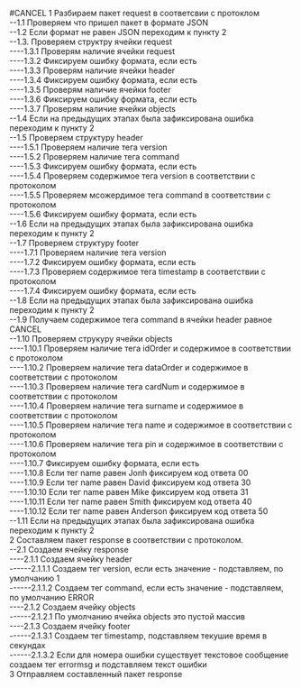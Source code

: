 #CANCEL
1 Разбираем пакет request в соответсвии с протоклом  
--1.1 Проверяем что пришел пакет в формате JSON  
--1.2 Если формат не равен JSON переходим к пункту 2  
--1.3. Проверяем структру  ячейки request   
----1.3.1 Проверям наличие ячейки request    
----1.3.2 Фиксируем ошибку формата, если есть   
----1.3.3 Проверям наличие ячейки header  
----1.3.4 Фиксируем ошибку формата, если есть   
----1.3.5 Проверям наличие ячейки footer  
----1.3.6 Фиксируем ошибку формата, если есть   
----1.3.7 Проверям наличие ячейки objects  
--1.4 Если на предыдущих этапах была зафиксирована ошибка переходим к пункту 2  
--1.5 Проверяем структуру header  
----1.5.1 Проверяем наличие тега version  
----1.5.2 Проверяем наличие тега command  
----1.5.3 Фиксируем ошибку формата, если есть   
----1.5.4 Проверяем содержимое тега version в соответствии с протоколом  
----1.5.5 Проверяем мсожердимое тега command в соответствии с протоколом  
----1.5.6 Фиксируем ошибку формата, если есть   
--1.6 Если на предыдущих этапах была зафиксирована ошибка переходим к пункту 2  
--1.7 Проверяем структуру footer  
----1.7.1 Проверяем наличие тега version  
----1.7.2 Фиксируем ошибку формата, если есть  
----1.7.3 Проверяем содержимое тега timestamp в соответствии с протоколом  
----1.7.4 Фиксируем ошибку формата, если есть  
--1.8 Если на предыдущих этапах была зафиксирована ошибка переходим к пункту 2    
--1.9 Получаем содержимое тега command в ячейки header равное CANCEL  
--1.10 Проверяем струкуру ячейки objects  
----1.10.1 Проверяем наличие тега idOrder и содержимое в соответствии с протоколом  
----1.10.2 Проверяем наличие тега dataOrder и содержимое в соответствии с протоколом  
----1.10.3 Проверяем наличие тега cardNum и содержимое в соответствии с протоколом  
----1.10.4 Проверяем наличие тега surname и содержимое в соответствии с протоколом  
----1.10.5 Проверяем наличие тега name и содержимое в соответствии с протоколом  
----1.10.6 Проверяем наличие тега pin и содержимое в соответствии с протоколом    
----1.10.7 Фиксируем ошибку формата, если есть  
----1.10.8 Если тег name равен Jonh фиксируем код ответа 00   
----1.10.9 Если тег name равен David фиксируем код ответа 30   
----1.10.10 Если тег name равен Mike фиксируем код ответа 31   
----1.10.11 Если тег name равен Smith фиксируем код ответа 40   
----1.10.12 Если тег name равен Anderson фиксируем код ответа 50   
--1.11 Если на предыдущих этапах была зафиксирована ошибка переходим к пункту 2  
2 Составляем пакет response в соответствии с протоколом.  
--2.1 Создаем ячейку response  
----2.1.1 Сoздаем ячейку header  
------2.1.1.1 Создаем тег version, если есть значение - подставляем, по умолчанию 1     
------2.1.1.2 Создаем тег command, если есть значение - подставляем, по умолчанию ERROR   
----2.1.2 Coздаем ячейку objects  
------2.1.2.1 По умолчанию ячейка objects это пустой массив    
----2.1.3 Coздаем ячейку footer  
------2.1.3.1 Создаем тег timestamp, подставляем текушие время в секундах   
------2.1.3.2 Если для номера ошибки существует текстовое сообщение создаем тег errormsg и подставляем текст ошибки  
3 Отправляем составленный пакет response  